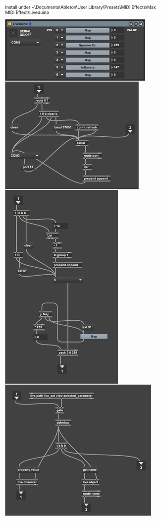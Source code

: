 Install under ~\Documents\Ableton\User Library\Presets\MIDI Effects\Max MIDI Effect\Liveduino

<img src="Liveduino/screens/ui.png"/>
<br/>
<img src="Liveduino/screens/serial.png"/>
<br/>
<img src="Liveduino/screens/device.png"/>
<br/>
<img src="Liveduino/screens/mapper.png"/>